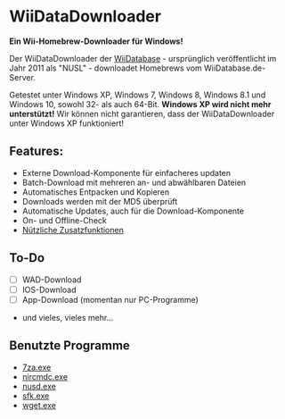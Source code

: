 WiiDataDownloader
=================

**Ein Wii-Homebrew-Downloader für Windows!**

Der WiiDataDownloader der [WiiDatabase](http://wiidatabase.de) - ursprünglich veröffentlicht im Jahr 2011 als "NUSL" - downloadet Homebrews vom WiiDatabase.de-Server.

Getestet unter Windows XP, Windows 7, Windows 8, Windows 8.1 und Windows 10, sowohl 32- als auch 64-Bit. **Windows XP wird nicht mehr unterstützt!** Wir können nicht garantieren, dass der WiiDataDownloader unter Windows XP funktioniert!

## Features:
- Externe Download-Komponente für einfacheres updaten
- Batch-Download mit mehreren an- und abwählbaren Dateien
- Automatisches Entpacken und Kopieren
- Downloads werden mit der MD5 überprüft
- Automatische Updates, auch für die Download-Komponente
- On- und Offline-Check
- [Nützliche Zusatzfunktionen](https://github.com/Brawl345/WiiDataDownloader/wiki/Optionen)

## To-Do
- [ ] WAD-Download
- [ ] IOS-Download
- [ ] App-Download (momentan nur PC-Programme)
- und vieles, vieles mehr...

## Benutzte Programme
- [7za.exe](http://7-zip.org/download.html)
- [nircmdc.exe](http://www.nirsoft.net/utils/nircmd.html)
- [nusd.exe](https://github.com/wiiNinja/NUS.downloader.command.line)
- [sfk.exe](http://stahlworks.com/dev/swiss-file-knife.html)
- [wget.exe](http://users.ugent.be/~bpuype/wget/#download)
